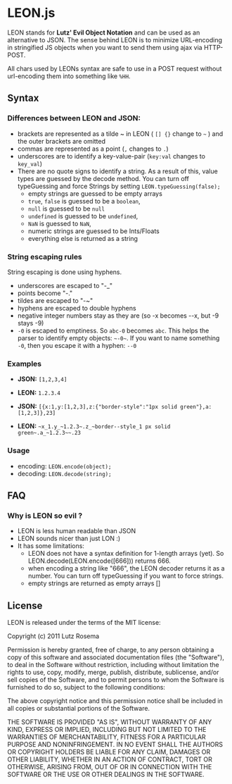 LEON.js
=======

LEON stands for **Lutz' Evil Object Notation** and can be used as an alternative to 
JSON. The sense behind LEON is to minimize URL-encoding in stringified JS objects 
when you want to send them using ajax via HTTP-POST. 

All chars used by LEONs syntax are safe to use in a POST request without 
url-encoding them into something like `%HH`.

## Syntax

### Differences between LEON and JSON:

- brackets are represented as a tilde ~ in LEON ( `[] {}` change to `~` ) 
  and the outer brackets are omitted
- commas are represented as a point (`,` changes to `.`)
- underscores are to identify a key-value-pair (`key:val` changes to `key_val`)
- There are no quote signs to identify a string. As a result of this, value types are guessed by the decode method. You can turn off typeGuessing and force Strings by setting `LEON.typeGuessing(false);`
    - empty strings are guessed to be empty arrays
    - `true`, `false` is guessed to be a `boolean`, 
    - `null` is guessed to be `null`
    - `undefined` is guessed to be `undefined`, 
    - `NaN` is guessed to `NaN`, 
    - numeric strings are guessed to be Ints/Floats
    - everything else is returned as a string

### String escaping rules

String escaping is done using hyphens.

- underscores are escaped to "-_"
- points become "-."
- tildes are escaped to "-~"
- hyphens are escaped to double hyphens
- negative integer numbers stay as they are (so -x becomes --x, but -9 stays -9)
- `-0` is escaped to emptiness. So `abc-0` becomes `abc`. This helps the parser to identify empty objects: `~-0~`. If you want to name something `-0`, then you escape it with a hyphen: `--0`

### Examples

- **JSON:** `[1,2,3,4]`
- **LEON:** `1.2.3.4`

- **JSON:** `[{x:1,y:[1,2,3],z:{"border-style":"1px solid green"},a:[1,2,3]},23]`
- **LEON:** `~x_1.y_~1.2.3~.z_~border--style_1 px solid green~.a_~1.2.3~~.23`

### Usage

- encoding: `LEON.encode(object);`
- decoding: `LEON.decode(string);`

## FAQ

### Why is LEON so evil ?

- LEON is less human readable than JSON
- LEON sounds nicer than just LON :)
- It has some limitations: 
    - LEON does not have a syntax definition for 1-length arrays (yet). So LEON.decode(LEON.encode([666])) returns 666. 
    - when encoding a string like "666", the LEON decoder returns it as a number. You can turn off typeGuessing if you want to force strings.
    - empty strings are returned as empty arrays []


## License

LEON is released under the terms of the MIT license:

Copyright (c) 2011 Lutz Rosema

Permission is hereby granted, free of charge, to any person obtaining a copy of this 
software and associated documentation files (the "Software"), to deal in the Software
without restriction, including without limitation the rights to use, copy, modify, merge,
publish, distribute, sublicense, and/or sell copies of the Software, and to permit persons 
to whom the Software is furnished to do so, subject to the following conditions:

The above copyright notice and this permission notice shall 
be included in all copies or substantial portions of the Software.

THE SOFTWARE IS PROVIDED "AS IS", WITHOUT WARRANTY OF ANY KIND, 
EXPRESS OR IMPLIED, INCLUDING BUT NOT LIMITED TO THE WARRANTIES
OF MERCHANTABILITY, FITNESS FOR A PARTICULAR PURPOSE AND NONINFRINGEMENT. 
IN NO EVENT SHALL THE AUTHORS OR COPYRIGHT HOLDERS BE LIABLE FOR ANY CLAIM, 
DAMAGES OR OTHER LIABILITY, WHETHER IN AN ACTION OF CONTRACT, TORT OR OTHERWISE, 
ARISING FROM, OUT OF OR IN CONNECTION WITH THE SOFTWARE OR 
THE USE OR OTHER DEALINGS IN THE SOFTWARE.
